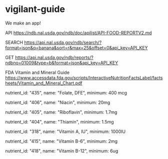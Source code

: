 # vigilant-guide
We make an app!

API
https://ndb.nal.usda.gov/ndb/doc/apilist/API-FOOD-REPORTV2.md

SEARCH
https://api.nal.usda.gov/ndb/search/?format=json&q=banana&sort=r&max=25&offset=0&api_key=API_KEY

GET
https://api.nal.usda.gov/ndb/reports/?ndbno=01009&type=b&format=json&api_key=API_KEY

FDA Vitamin and Mineral Guide
https://www.accessdata.fda.gov/scripts/InteractiveNutritionFactsLabel/factsheets/Vitamin_and_Mineral_Chart.pdf


nutrient_id: "435",
name: "Folate, DFE",
minimum: 400 mcg

nutrient_id: "406",
name: "Niacin",
minimum: 20mg

nutrient_id: "405",
name: "Riboflavin",
minimum: 1.7mg

nutrient_id: "404",
name: "Thiamin",
minimum: 1.5mg

nutrient_id: "318",
name: "Vitamin A, IU",
minimum: 1000IU

nutrient_id: "415",
name: "Vitamin B-6",
minimum: 2mg

nutrient_id: "418",
name: "Vitamin B-12",
minimum: 6ug